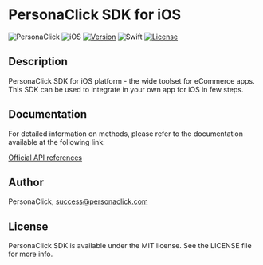 # PersonaClick SDK for iOS

![PersonaClick](https://github.com/user-attachments/assets/06eba2ec-d342-43a0-9ab5-bec6352490f0)
![iOS](https://img.shields.io/badge/iOS-000000?style=for-the-badge&logo=ios&logoColor=white)
[![Version](https://img.shields.io/cocoapods/v/PersonaClick.svg?style=for-the-badge)](https://cocoapods.org/pods/PersonaClick)
![Swift](https://img.shields.io/badge/swift-5-F54A2A?style=for-the-badge&logo=swift&logoColor=white&labelColor=F54A2A)
[![License](https://img.shields.io/cocoapods/l/PersonaClick.svg?style=for-the-badge)](https://cocoapods.org/pods/PersonaClick)

## Description

PersonaClick SDK for iOS platform - the wide toolset for eCommerce apps.
This SDK can be used to integrate in your own app for iOS in few steps.

## Documentation

For detailed information on methods, please refer to the documentation available at the following link:

[Official API references](https://personaclick.atlassian.net/wiki/spaces/english/overview?mode=global)

## Author

PersonaClick, <success@personaclick.com>

## License

PersonaClick SDK is available under the MIT license. See the LICENSE file for more info.
